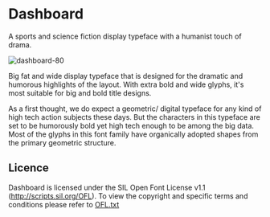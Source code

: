 # Dashboard
A sports and science fiction display typeface with a humanist touch of drama.

![dashboard-80](https://user-images.githubusercontent.com/9861917/104027974-26cd7f00-51ee-11eb-84f3-e96cf7ba535b.jpg)

Big fat and wide display typeface that is designed for the dramatic and humorous highlights of the layout. With extra bold and wide glyphs, it's most suitable for big and bold title designs. 

As a first thought, we do expect a geometric/ digital typeface for any kind of high tech action subjects these days. But the characters in this typeface are set to be humorously bold yet high tech enough to be among the big data. Most of the glyphs in this font family have organically adopted shapes from the primary geometric structure.

## Licence
Dashboard is licensed under the SIL Open Font License v1.1 (http://scripts.sil.org/OFL). To view the copyright and specific terms and conditions please refer to [OFL.txt](https://github.com/magictype/dashboard/blob/master/OFL.txt)

